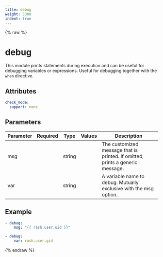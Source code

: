```yaml
---
title: debug
weight: 5300
indent: true
---
```


{% raw %}
# debug

This module prints statements during execution and can be useful for debugging variables or
expressions. Useful for debugging together with the `when` directive.

## Attributes

```yaml
check_mode:
  support: none
```

## Parameters

| Parameter | Required | Type   | Values | Description                                                                   |
|-----------|----------|--------|--------|-------------------------------------------------------------------------------|
| msg       |          | string |        | The customized message that is printed. If omitted, prints a generic message. |
| var       |          | string |        | A variable name to debug. Mutually exclusive with the msg option.             |

## Example

```yaml
- debug:
    msg: "{{ rash.user.uid }}"

- debug:
    var: rash.user.gid
```

{% endraw %}